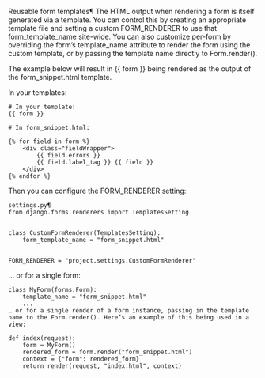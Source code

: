 Reusable form templates¶
The HTML output when rendering a form is itself generated via a template. You can control this by creating an appropriate template file and setting a custom FORM_RENDERER to use that form_template_name site-wide. You can also customize per-form by overriding the form’s template_name attribute to render the form using the custom template, or by passing the template name directly to Form.render().

The example below will result in {{ form }} being rendered as the output of the form_snippet.html template.

In your templates:
```
# In your template:
{{ form }}

# In form_snippet.html:

{% for field in form %}
    <div class="fieldWrapper">
        {{ field.errors }}
        {{ field.label_tag }} {{ field }}
    </div>
{% endfor %}
```
Then you can configure the FORM_RENDERER setting:
```
settings.py¶
from django.forms.renderers import TemplatesSetting


class CustomFormRenderer(TemplatesSetting):
    form_template_name = "form_snippet.html"


FORM_RENDERER = "project.settings.CustomFormRenderer"
```
… or for a single form:
```
class MyForm(forms.Form):
    template_name = "form_snippet.html"
    ...
… or for a single render of a form instance, passing in the template name to the Form.render(). Here’s an example of this being used in a view:

def index(request):
    form = MyForm()
    rendered_form = form.render("form_snippet.html")
    context = {"form": rendered_form}
    return render(request, "index.html", context)

```